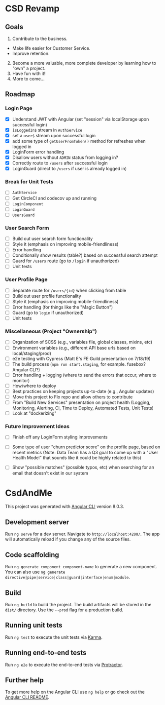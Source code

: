 # CSD Revamp
## Goals
1. Contribute to the business.
  * Make life easier for Customer Service.
  * Improve retention.
2. Become a more valuable, more complete developer by learning how to "own" a project.
3. Have fun with it!
4. More to come...

## Roadmap
### Login Page
- [x] Understand JWT with Angular (set "session" via localStorage upon successful login)
- [x] `isLoggedIn$` stream in `AuthService`
- [x] set a `user$` stream upon successful login
- [x] add some type of `getUserFromToken()` method for refreshes when logged in
- [x] LoginForm error handling
- [x] Disallow users without `ADMIN` status from logging in?
- [x] Correctly route to `/users` after successful login
- [x] LoginGuard (direct to `/users` if user is already logged in)

### Break for Unit Tests
- [ ] `AuthService`
- [ ] Get CircleCI and codecov up and running
- [ ] `LoginComponent`
- [ ] `LoginGuard`
- [ ] `UsersGuard`

### User Search Form
- [ ] Build out user search form functionality
- [ ] Style it (emphasis on improving mobile-friendliness)
- [ ] Error handling
- [ ] Conditionally show results (table?) based on successful search attempt
- [ ] Guard for `/users` route (go to `/login` if unauthorized)
- [ ] Unit tests

### User Profile Page
- [ ] Separate route for `/users/{id}` when clicking from table
- [ ] Build out user profile functionality
- [ ] Style it (emphasis on improving mobile-friendliness)
- [ ] Error handling (for things like the "Magic Button")
- [ ] Guard (go to `login` if unauthorized)
- [ ] Unit tests

### Miscellaneous (Project "Ownership")
- [ ] Organization of SCSS (e.g., variables file, global classes, mixins, etc)
- [ ] Environment variables (e.g., different API base urls based on local/staging/prod)
- [ ] e2e testing with Cypress (Matt E's FE Guild presentation on 7/18/19)
- [ ] The build process (`npm run start.staging`, for example. fusebox? Angular CLI?)
- [ ] Error handling + logging (where to send the errors that occur, where to monitor)
- [ ] How/where to deploy
- [ ] Best practices on keeping projects up-to-date (e.g., Angular updates)
- [ ] Move this project to Flo repo and allow others to contribute
- [ ] From "Build New Services" presentation on project health (Logging, Monitoring, Alerting, CI, Time to Deploy, Automated Tests, Unit Tests)
- [ ] Look at "dockerizing"

### Future Improvement Ideas
- [ ] Finish off any LoginForm styling improvements
- [ ] Some type of user "churn predictor score" on the profile page, based on recent metrics (Note: Data Team has a Q3 goal to come up with a "User Health Model" that sounds like it could be highly related to this)
- [ ] Show "possible matches" (possible typos, etc) when searching for an email that doesn't exist in our system


# CsdAndMe

This project was generated with [Angular CLI](https://github.com/angular/angular-cli) version 8.0.3.

## Development server

Run `ng serve` for a dev server. Navigate to `http://localhost:4200/`. The app will automatically reload if you change any of the source files.

## Code scaffolding

Run `ng generate component component-name` to generate a new component. You can also use `ng generate directive|pipe|service|class|guard|interface|enum|module`.

## Build

Run `ng build` to build the project. The build artifacts will be stored in the `dist/` directory. Use the `--prod` flag for a production build.

## Running unit tests

Run `ng test` to execute the unit tests via [Karma](https://karma-runner.github.io).

## Running end-to-end tests

Run `ng e2e` to execute the end-to-end tests via [Protractor](http://www.protractortest.org/).

## Further help

To get more help on the Angular CLI use `ng help` or go check out the [Angular CLI README](https://github.com/angular/angular-cli/blob/master/README.md).
